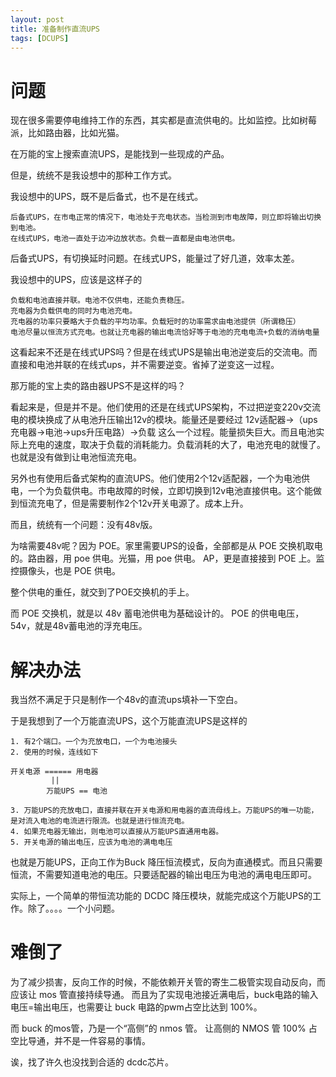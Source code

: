 ```yaml
---
layout: post
title: 准备制作直流UPS
tags: [DCUPS]
---
```


# 问题

现在很多需要停电维持工作的东西，其实都是直流供电的。比如监控。比如树莓派，比如路由器，比如光猫。

在万能的宝上搜索直流UPS，是能找到一些现成的产品。

但是，统统不是我设想中的那种工作方式。

我设想中的UPS，既不是后备式，也不是在线式。

    后备式UPS，在市电正常的情况下，电池处于充电状态。当检测到市电故障，则立即将输出切换到电池。
    在线式UPS，电池一直处于边冲边放状态。负载一直都是由电池供电。

后备式UPS，有切换延时问题。在线式UPS，能量过了好几道，效率太差。

我设想中的UPS，应该是这样子的

    负载和电池直接并联。电池不仅供电，还能负责稳压。
    充电器为负载供电的同时为电池充电。
    充电器的功率只要略大于负载的平均功率。负载短时的功率需求由电池提供（所谓稳压）
    电池尽量以恒流方式充电。也就让充电器的输出电流恰好等于电池的充电电流+负载的消纳电量

这看起来不还是在线式UPS吗？但是在线式UPS是输出电池逆变后的交流电。而直接和电池并联的在线式ups，并不需要逆变。省掉了逆变这一过程。

那万能的宝上卖的路由器UPS不是这样的吗？

看起来是，但是并不是。他们使用的还是在线式UPS架构，不过把逆变220v交流电的模块换成了从电池升压输出12v的模块。能量还是要经过  12v适配器->（ups充电器->电池->ups升压电路）->负载 这么一个过程。能量损失巨大。而且电池实际上充电的速度，取决于负载的消耗能力。负载消耗的大了，电池充电的就慢了。也就是没有做到让电池恒流充电。

另外也有使用后备式架构的直流UPS。他们使用2个12v适配器，一个为电池供电，一个为负载供电。市电故障的时候，立即切换到12v电池直接供电。这个能做到恒流充电了，但是需要制作2个12v开关电源了。成本上升。

而且，统统有一个问题：没有48v版。

为啥需要48v呢？因为 POE。家里需要UPS的设备，全部都是从 POE 交换机取电的。路由器，用 poe 供电。光猫，用 poe 供电。 AP，更是直接接到 POE 上。监控摄像头，也是 POE 供电。

整个供电的重任，就交到了POE交换机的手上。

而 POE 交换机，就是以 48v 蓄电池供电为基础设计的。
POE 的供电电压，54v，就是48v蓄电池的浮充电压。

# 解决办法

我当然不满足于只是制作一个48v的直流ups填补一下空白。

于是我想到了一个万能直流UPS，这个万能直流UPS是这样的

    1. 有2个端口。一个为充放电口，一个为电池接头
    2. 使用的时候，连线如下
```
开关电源 ====== 用电器
         ||
        万能UPS == 电池
```

    3. 万能UPS的充放电口，直接并联在开关电源和用电器的直流母线上。万能UPS的唯一功能，是对流入电池的电流进行限流。也就是进行恒流充电。
    4. 如果充电器无输出，则电池可以直接从万能UPS直通用电器。
    5. 开关电源的输出电压，应该为电池的满电电压

也就是万能UPS，正向工作为Buck 降压恒流模式，反向为直通模式。而且只需要恒流，不需要知道电池的电压。只要适配器的输出电压为电池的满电电压即可。

实际上，一个简单的带恒流功能的 DCDC 降压模块，就能完成这个万能UPS的工作。除了。。。。一个小问题。

# 难倒了

为了减少损害，反向工作的时候，不能依赖开关管的寄生二极管实现自动反向，而应该让 mos 管直接持续导通。
而且为了实现电池接近满电后，buck电路的输入电压=输出电压，也需要让 buck 电路的pwm占空比达到 100%。

而 buck 的mos管，乃是一个“高侧”的 nmos 管。
让高侧的 NMOS 管 100% 占空比导通，并不是一件容易的事情。

诶，找了许久也没找到合适的 dcdc芯片。
